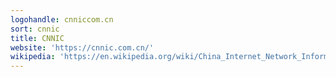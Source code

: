 ```yaml
---
logohandle: cnniccom.cn
sort: cnnic
title: CNNIC
website: 'https://cnnic.com.cn/'
wikipedia: 'https://en.wikipedia.org/wiki/China_Internet_Network_Information_Center'
---
```

